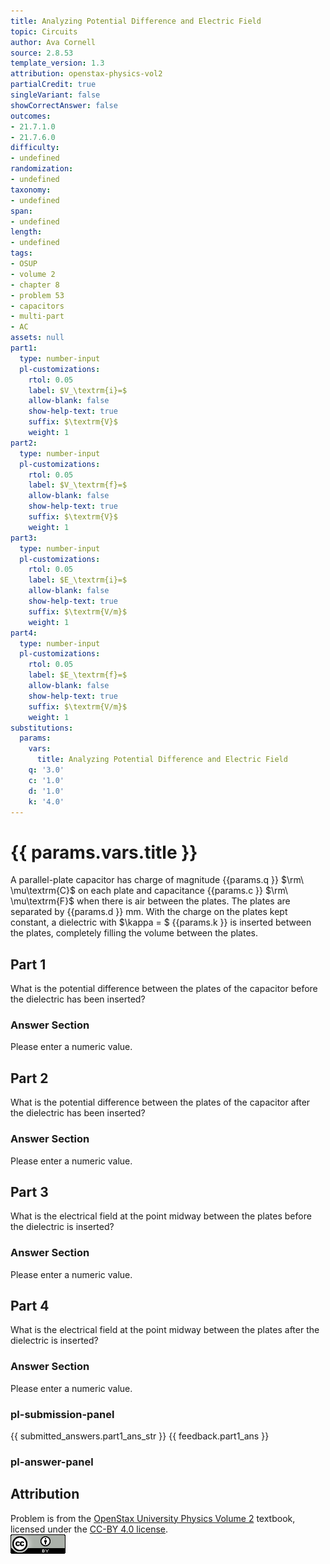 ```yaml
---
title: Analyzing Potential Difference and Electric Field
topic: Circuits
author: Ava Cornell
source: 2.8.53
template_version: 1.3
attribution: openstax-physics-vol2
partialCredit: true
singleVariant: false
showCorrectAnswer: false
outcomes:
- 21.7.1.0
- 21.7.6.0
difficulty:
- undefined
randomization:
- undefined
taxonomy:
- undefined
span:
- undefined
length:
- undefined
tags:
- OSUP
- volume 2
- chapter 8
- problem 53
- capacitors
- multi-part
- AC
assets: null
part1:
  type: number-input
  pl-customizations:
    rtol: 0.05
    label: $V_\textrm{i}=$
    allow-blank: false
    show-help-text: true
    suffix: $\textrm{V}$
    weight: 1
part2:
  type: number-input
  pl-customizations:
    rtol: 0.05
    label: $V_\textrm{f}=$
    allow-blank: false
    show-help-text: true
    suffix: $\textrm{V}$
    weight: 1
part3:
  type: number-input
  pl-customizations:
    rtol: 0.05
    label: $E_\textrm{i}=$
    allow-blank: false
    show-help-text: true
    suffix: $\textrm{V/m}$
    weight: 1
part4:
  type: number-input
  pl-customizations:
    rtol: 0.05
    label: $E_\textrm{f}=$
    allow-blank: false
    show-help-text: true
    suffix: $\textrm{V/m}$
    weight: 1
substitutions:
  params:
    vars:
      title: Analyzing Potential Difference and Electric Field
    q: '3.0'
    c: '1.0'
    d: '1.0'
    k: '4.0'
---
```

# {{ params.vars.title }}
A parallel-plate capacitor has charge of magnitude {{params.q }} $\rm\ \mu\textrm{C}$ on each plate and capacitance {{params.c }} $\rm\ \mu\textrm{F}$  when there is air between the plates.
The plates are separated by {{params.d }} $\textrm{ mm}$.
With the charge on the plates kept constant, a dielectric with $\kappa = $ {{params.k }} is inserted between the plates, completely filling the volume between the plates.

## Part 1

What is the potential difference between the plates of the capacitor before the dielectric has been inserted?

### Answer Section

Please enter a numeric value.

## Part 2

What is the potential difference between the plates of the capacitor after the dielectric has been inserted?

### Answer Section

Please enter a numeric value.

## Part 3

What is the electrical field at the point midway between the plates before the dielectric is inserted?

### Answer Section

Please enter a numeric value.

## Part 4

What is the electrical field at the point midway between the plates after the dielectric is inserted?

### Answer Section

Please enter a numeric value.

### pl-submission-panel

{{ submitted_answers.part1_ans_str }}
{{ feedback.part1_ans }}

### pl-answer-panel

## Attribution

Problem is from the [OpenStax University Physics Volume 2](https://openstax.org/details/books/university-physics-volume-2) textbook, licensed under the [CC-BY 4.0 license](https://creativecommons.org/licenses/by/4.0/).<br>![Image representing the Creative Commons 4.0 BY license.](https://raw.githubusercontent.com/firasm/bits/master/by.png)